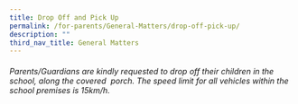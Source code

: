 ```yaml
---
title: Drop Off and Pick Up
permalink: /for-parents/General-Matters/drop-off-pick-up/
description: ""
third_nav_title: General Matters
---
```

###### Parents/Guardians are kindly requested to drop off their children in the school, along the covered  porch. The speed limit for all vehicles within the school premises is 15km/h.